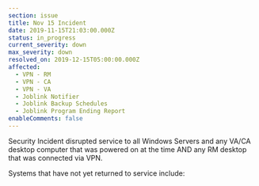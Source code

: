 ```yaml
---
section: issue
title: Nov 15 Incident
date: 2019-11-15T21:03:00.000Z
status: in_progress
current_severity: down
max_severity: down
resolved_on: 2019-12-15T05:00:00.000Z
affected:
  - VPN - RM
  - VPN - CA
  - VPN - VA
  - Joblink Notifier
  - Joblink Backup Schedules
  - Joblink Program Ending Report
enableComments: false
---
```

Security Incident disrupted service to all Windows Servers and any VA/CA desktop computer that was powered on at the time AND any RM desktop that was connected via VPN.

Systems that have not yet returned to service include:
